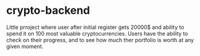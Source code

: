 # crypto-backend
Little prroject where user after initial register gets 20000$ and ability to spend it on 100 most valuable cryptocurrencies.
Users have the ability to check on their progress, and to see how much ther portfolio is worth at any given moment.
